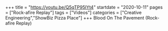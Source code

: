 +++
title = "https://youtu.be/Q5qTP95lYt4"
startdate = "2020-10-11"
pages = ["Rock-afire Replay"]
tags = ["Videos"]
categories = ["Creative Engineering","ShowBiz Pizza Place"]
+++
Blood On The Pavement (Rock-afire Replay)
